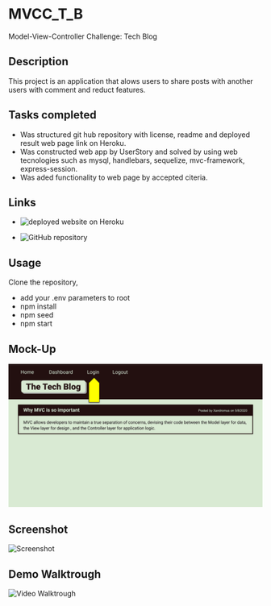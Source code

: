 # MVCC_T_B

Model-View-Controller Challenge: Tech Blog

## Description

This project is an application that alows users to share posts with another users with comment and reduct features.  

## Tasks completed

* Was structured git hub repository with license, readme and deployed result web page link on Heroku.
* Was constructed web app by UserStory and solved by using web tecnologies such as mysql, handlebars, sequelize, mvc-framework, express-session.
* Was aded functionality to web page by accepted citeria.

## Links

* ![deployed website on Heroku](https://app-tech-app.herokuapp.com/)

* ![GitHub repository](https://github.com/AM0726Github/MVCC_T_B)

## Usage

Clone the repository,

* add your .env parameters to root
* npm install
* npm seed
* npm start

## Mock-Up

![14-mvc-homework](./public/images/14-mvc-homework-demo-01.gif)

## Screenshot

![Screenshot](./public/images/MVCC_T_B_TECH_BLOG.gif)

## Demo Walktrough

![Video Walktrough](https://drive.google.com/file/d/1K0MTZL0ScmL6pZSAOmqhduot9vALFMkC/view)